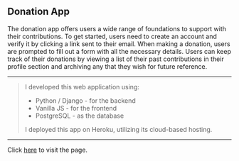 ## Donation App

The donation app offers users a wide range of foundations to support with their contributions.
To get started, users need to create an account and verify it by clicking a link sent to their
email. When making a donation, users are prompted to fill out a form with all the necessary
details. Users can keep track of their donations by viewing a list of their past contributions
in their profile section and archiving any that they wish for future reference.

---

> I developed this web application using:
> - Python / Django - for the backend
> - Vanilla JS - for the frontend
> - PostgreSQL - as the database
> 
> 
> I deployed this app on Heroku, utilizing its cloud-based hosting.

---

Click [here](http://shielded-springs-18089.herokuapp.com/) to visit the page.


